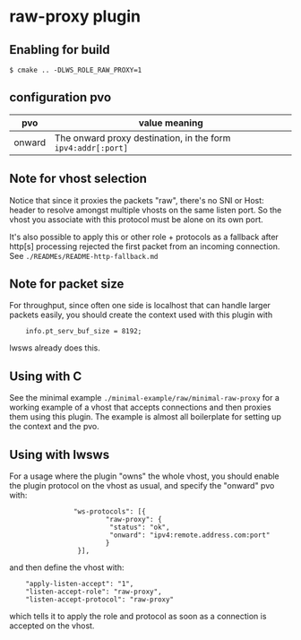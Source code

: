 # raw-proxy plugin

## Enabling for build

```
$ cmake .. -DLWS_ROLE_RAW_PROXY=1
```

## configuration pvo

|pvo|value meaning|
|---|---|
|onward|The onward proxy destination, in the form `ipv4:addr[:port]`|

## Note for vhost selection

Notice that since it proxies the packets "raw", there's no SNI or Host:
header to resolve amongst multiple vhosts on the same listen port.  So the
vhost you associate with this protocol must be alone on its own port.

It's also possible to apply this or other role + protocols as a fallback after
http[s] processing rejected the first packet from an incoming connection.
See `./READMEs/README-http-fallback.md`

## Note for packet size

For throughput, since often one side is localhost that can handle larger
packets easily, you should create the context used with this plugin with

```
	info.pt_serv_buf_size = 8192;
```

lwsws already does this.

## Using with C

See the minimal example `./minimal-example/raw/minimal-raw-proxy` for
a working example of a vhost that accepts connections and then
proxies them using this plugin.  The example is almost all boilerplate
for setting up the context and the pvo.

## Using with lwsws

For a usage where the plugin "owns" the whole vhost, you should enable the
plugin protocol on the vhost as usual, and specify the "onward" pvo with:

```
                "ws-protocols": [{
                        "raw-proxy": {
                         "status": "ok",
                         "onward": "ipv4:remote.address.com:port"
                        }
                 }],
```

and then define the vhost with:

```
    "apply-listen-accept": "1",
    "listen-accept-role": "raw-proxy",
    "listen-accept-protocol": "raw-proxy"
```

which tells it to apply the role and protocol as soon as a connection is
accepted on the vhost.
